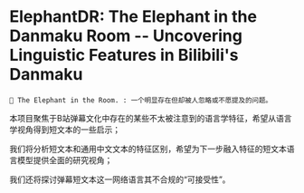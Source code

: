 # ElephantDR: The Elephant in the Danmaku Room -- Uncovering Linguistic Features in Bilibili's Danmaku

```
🐘 The Elephant in the Room. : 一个明显存在但却被人忽略或不愿提及的问题。
```

本项目聚焦于B站弹幕文化中存在的某些不太被注意到的语言学特征，希望从语言学视角得到短文本的一些启示；

我们将分析短文本和通用中文文本的特征区别，希望为下一步融入特征的短文本语言模型提供全面的研究视角；

我们还将探讨弹幕短文本这一网络语言其不合规的“可接受性”。
